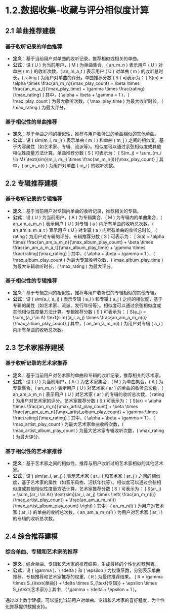 # 1.2.数据收集-收藏与评分相似度计算

## 2.1 单曲推荐建模

### 基于收听记录的单曲推荐

- **定义**：基于当前用户对单曲的收听记录，推荐相似或相关的单曲。
- **公式**：设 \( U \) 为当前用户，\( M \) 为单曲集合，\( an\_m\_n \) 表示用户 \( U \) 对单曲 \( m \) 的收听次数，\( an\_m\_a\_t \) 表示用户 \( U \) 对单曲 \( m \) 的收听总时长，\( rating \) 为用户对单曲的评分。单曲推荐分数 \( S \) 可表示为：
  \[
  S(m) = \alpha \times \frac{an\_m\_n}{\max\_play\_count} + \beta \times \frac{an\_m\_a\_t}{\max\_play\_time} + \gamma \times \frac{rating}{\max\_rating}
  \]
  其中，\( \alpha + \beta + \gamma = 1 \)，\( \max\_play\_count \) 为最大收听次数，\( \max\_play\_time \) 为最大收听时长，\( \max\_rating \) 为最大评分。

### 基于相似性的单曲推荐

- **定义**：基于单曲之间的相似性，推荐与用户收听过的单曲相似的其他单曲。
- **公式**：设 \( sim(m_i, m_j) \) 表示单曲 \( m_i \) 和单曲 \( m_j \) 之间的相似度，基于内容属性（如艺术家、专辑、流派等）。相似度可以通过余弦相似度或其他相似性度量方法计算。单曲推荐分数 \( S \) 可表示为：
  \[
  S(m_j) = \sum_{m_i \in M} \text{sim}(m_i, m_j) \times \frac{an\_m\_n(i)}{\max\_play\_count}
  \]
  其中，\( an\_m\_n(i) \) 为用户对单曲 \( m_i \) 的收听次数。

## 2.2 专辑推荐建模

### 基于收听记录的专辑推荐

- **定义**：基于当前用户对专辑内单曲的收听记录，推荐相关的专辑。
- **公式**：设 \( U \) 为当前用户，\( A \) 为专辑集合，\( M \) 为专辑内的单曲集合，\( an\_am\_a\_m\_n \) 表示用户 \( U \) 对专辑 \( a \) 内所有单曲的收听总次数，\( an\_am\_a\_m\_a\_t \) 表示用户 \( U \) 对专辑 \( a \) 内所有单曲的收听总时长，\( rating \) 为用户对专辑的评分。专辑推荐分数 \( S \) 可表示为：
  \[
  S(a) = \alpha \times \frac{an\_am\_a\_m\_n}{\max\_album\_play\_count} + \beta \times \frac{an\_am\_a\_m\_a\_t}{\max\_album\_play\_time} + \gamma \times \frac{rating}{\max\_rating}
  \]
  其中，\( \alpha + \beta + \gamma = 1 \)，\( \max\_album\_play\_count \) 为最大专辑收听次数，\( \max\_album\_play\_time \) 为最大专辑收听时长，\( \max\_rating \) 为最大评分。

### 基于相似性的专辑推荐

- **定义**：基于专辑之间的相似性，推荐与用户收听过的专辑相似的其他专辑。
- **公式**：设 \( sim(a_i, a_j) \) 表示专辑 \( a_i \) 和专辑 \( a_j \) 之间的相似度，基于专辑的属性（如艺术家、流派、发行年份等）。相似度可以通过余弦相似度或其他相似性度量方法计算。专辑推荐分数 \( S \) 可表示为：
  \[
  S(a_j) = \sum_{a_i \in A} \text{sim}(a_i, a_j) \times \frac{an\_am\_a\_m\_n(i)}{\max\_album\_play\_count}
  \]
  其中，\( an\_am\_a\_m\_n(i) \) 为用户对专辑 \( a_i \) 内所有单曲的收听总次数。

## 2.3 艺术家推荐建模

### 基于收听记录的艺术家推荐

- **定义**：基于当前用户对艺术家的单曲和专辑的收听记录，推荐相关的艺术家。
- **公式**：设 \( U \) 为当前用户，\( Ar \) 为艺术家集合，\( M \) 为单曲集合，\( A \) 为专辑集合，\( an\_m\_n \) 表示用户 \( U \) 对艺术家 \( ar \) 的单曲的收听总次数，\( an\_am\_a\_m\_n \) 表示用户 \( U \) 对艺术家 \( ar \) 的专辑的收听总次数，\( rating \) 为用户对艺术家的评分。艺术家推荐分数 \( S \) 可表示为：
  \[
  S(ar) = \alpha \times \frac{an\_m\_n}{\max\_artist\_play\_count} + \beta \times \frac{an\_am\_a\_m\_n}{\max\_artist\_album\_play\_count} + \gamma \times \frac{rating}{\max\_rating}
  \]
  其中，\( \alpha + \beta + \gamma = 1 \)，\( \max\_artist\_play\_count \) 为最大艺术家单曲收听次数，\( \max\_artist\_album\_play\_count \) 为最大艺术家专辑收听次数，\( \max\_rating \) 为最大评分。

### 基于相似性的艺术家推荐

- **定义**：基于艺术家之间的相似性，推荐与用户收听过的艺术家相似的其他艺术家。
- **公式**：设 \( sim(ar_i, ar_j) \) 表示艺术家 \( ar_i \) 和艺术家 \( ar_j \) 之间的相似度，基于艺术家的属性（如音乐风格、活跃年代等）。相似度可以通过余弦相似度或其他相似性度量方法计算。艺术家推荐分数 \( S \) 可表示为：
  \[
  S(ar_j) = \sum_{ar_i \in Ar} \text{sim}(ar_i, ar_j) \times \left( \frac{an\_m\_n(i)}{\max\_artist\_play\_count} + \frac{an\_am\_a\_m\_n(i)}{\max\_artist\_album\_play\_count} \right)
  \]
  其中，\( an\_m\_n(i) \) 为用户对艺术家 \( ar_i \) 的单曲的收听总次数，\( an\_am\_a\_m\_n(i) \) 为用户对艺术家 \( ar_i \) 的专辑的收听总次数。

## 2.4 综合推荐建模

### 综合单曲、专辑和艺术家的推荐

- **定义**：综合单曲、专辑和艺术家的推荐结果，生成最终的个性化推荐列表。
- **公式**：设 \( \gamma \)、\( \delta \) 和 \( \epsilon \) 为权重系数，分别表示单曲推荐、专辑推荐和艺术家推荐的权重，\( R \) 为最终推荐结果。
  \[
  R = \gamma \times S\_{\text{单曲}} + \delta \times S\_{\text{专辑}} + \epsilon \times S\_{\text{艺术家}}
  \]
  其中，\( \gamma + \delta + \epsilon = 1 \)。

通过以上数学建模，可以量化当前用户对单曲、专辑和艺术家的喜好程度，为个性化推荐提供数据支持。